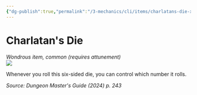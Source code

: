 ```yaml
---
{"dg-publish":true,"permalink":"/3-mechanics/cli/items/charlatans-die-xdmg/","tags":["ttrpg-cli/compendium/src/5e/xdmg","ttrpg-cli/item/attunement/required","ttrpg-cli/item/rarity/common"],"noteIcon":""}
---
```


# Charlatan's Die
*Wondrous item, common (requires attunement)*  
![](3-Mechanics/CLI/items/img/charlatans-die.webp#right)


Whenever you roll this six-sided die, you can control which number it rolls.

*Source: Dungeon Master's Guide (2024) p. 243*